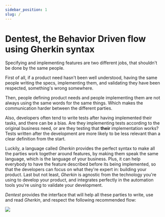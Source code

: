 ```yaml
---
sidebar_position: 1
slug: /
---
```


# Dentest, the Behavior Driven flow using Gherkin syntax

Specifying and implementing features are two different jobs, that shouldn't be done by the same people. 

First of all, if a product need hasn't been well understood, having the same people writing the specs, implementing them, 
and validating they have been respected, something's wrong somewhere. 

Then, people defining product needs and people implementing them are not always using the same words for the same things. 
Which makes the communication harder between the different parties. 

Also, developers often tend to write tests after having implemented their tasks, and there can be a bias. Are they 
implementing tests according to the original business need, or are they testing that **their** implementation works? 
Tests written after the development are more likely to be less relevant than a clear definition from the start.

Luckily, a language called _Gherkin_ provides the perfect syntax to make all the parties work together around features, 
by making them speak the same language, which is the language of your business. Plus, it can help everybody to have the 
feature described before its being implemented, so that the developers can focus on what they're expert in: building your 
product. Last but not least, _Gherkin_ is agnostic from the technology you're using to develop your product, and 
integrates perfectly in the automation tools you're using to validate your development.

_Dentest_ provides the interface that will help all these parties to write, use and read _Gherkin_, and respect the 
following recommended flow:

![](/img/flow.png)
